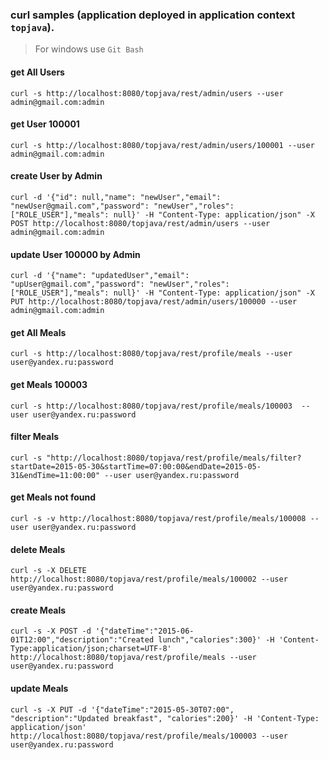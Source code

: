 ### curl samples (application deployed in application context `topjava`).
> For windows use `Git Bash`

#### get All Users
`curl -s http://localhost:8080/topjava/rest/admin/users --user admin@gmail.com:admin`

#### get User 100001
`curl -s http://localhost:8080/topjava/rest/admin/users/100001 --user admin@gmail.com:admin`

#### create User by Admin
`curl -d '{"id": null,"name": "newUser","email": "newUser@gmail.com","password": "newUser","roles": ["ROLE_USER"],"meals": null}' -H "Content-Type: application/json" -X POST http://localhost:8080/topjava/rest/admin/users --user admin@gmail.com:admin`

#### update User 100000 by Admin
`curl -d '{"name": "updatedUser","email": "upUser@gmail.com","password": "newUser","roles": ["ROLE_USER"],"meals": null}' -H "Content-Type: application/json" -X PUT http://localhost:8080/topjava/rest/admin/users/100000 --user admin@gmail.com:admin`

#### get All Meals
`curl -s http://localhost:8080/topjava/rest/profile/meals --user user@yandex.ru:password`

#### get Meals 100003
`curl -s http://localhost:8080/topjava/rest/profile/meals/100003  --user user@yandex.ru:password`

#### filter Meals
`curl -s "http://localhost:8080/topjava/rest/profile/meals/filter?startDate=2015-05-30&startTime=07:00:00&endDate=2015-05-31&endTime=11:00:00" --user user@yandex.ru:password`

#### get Meals not found
`curl -s -v http://localhost:8080/topjava/rest/profile/meals/100008 --user user@yandex.ru:password`

#### delete Meals
`curl -s -X DELETE http://localhost:8080/topjava/rest/profile/meals/100002 --user user@yandex.ru:password`

#### create Meals
`curl -s -X POST -d '{"dateTime":"2015-06-01T12:00","description":"Created lunch","calories":300}' -H 'Content-Type:application/json;charset=UTF-8' http://localhost:8080/topjava/rest/profile/meals --user user@yandex.ru:password`

#### update Meals
`curl -s -X PUT -d '{"dateTime":"2015-05-30T07:00", "description":"Updated breakfast", "calories":200}' -H 'Content-Type: application/json' http://localhost:8080/topjava/rest/profile/meals/100003 --user user@yandex.ru:password`